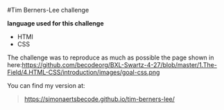#Tim Berners-Lee challenge

**language used for this challenge**

 * HTMl
 * CSS

The challenge was to reproduce as much as possible the page shown in here:https://github.com/becodeorg/BXL-Swartz-4-27/blob/master/1.The-Field/4.HTML-CSS/introduction/images/goal-css.png

You can find my version at:
 > https://simonaertsbecode.github.io/tim-berners-lee/
